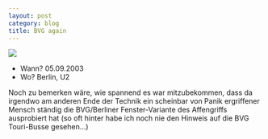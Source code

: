 ```yaml
---
layout: post
category: blog
title: BVG again
---
```


![](/images-blog/IIMG_1685.jpg)

* Wann? 05.09.2003
* Wo? Berlin, U2

Noch zu bemerken wäre, wie spannend es war mitzubekommen, dass da irgendwo am anderen Ende der Technik ein scheinbar von Panik ergriffener Mensch ständig die BVG/Berliner Fenster-Variante des Affengriffs ausprobiert hat (so oft hinter habe ich noch nie den Hinweis auf die BVG Touri-Busse gesehen...)
